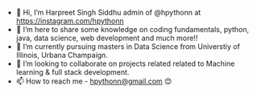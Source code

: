 - 👋 Hi, I’m Harpreet Singh Siddhu admin of @hpythonn at https://instagram.com/hpythonn
- 👀 I’m here to share some knowledge on coding fundamentals, python, java, data science, web development and much more!!
- 🌱 I’m currently pursuing masters in Data Science from Universtiy of Illinois, Urbana Champaign. 
- 💞️ I’m looking to collaborate on projects related related to Machine learning & full stack development. 
- 📫 How to reach me - hpythonn@gmail.com 😊

<!---
hpythonn/hpythonn is a ✨ special ✨ repository because its `README.md` (this file) appears on your GitHub profile.
You can click the Preview link to take a look at your changes.
--->
